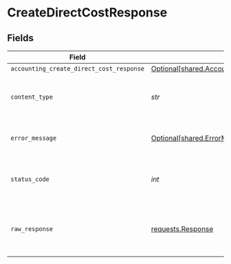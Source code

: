 # CreateDirectCostResponse


## Fields

| Field                                                                                                            | Type                                                                                                             | Required                                                                                                         | Description                                                                                                      |
| ---------------------------------------------------------------------------------------------------------------- | ---------------------------------------------------------------------------------------------------------------- | ---------------------------------------------------------------------------------------------------------------- | ---------------------------------------------------------------------------------------------------------------- |
| `accounting_create_direct_cost_response`                                                                         | [Optional[shared.AccountingCreateDirectCostResponse]](../../models/shared/accountingcreatedirectcostresponse.md) | :heavy_minus_sign:                                                                                               | Success                                                                                                          |
| `content_type`                                                                                                   | *str*                                                                                                            | :heavy_check_mark:                                                                                               | HTTP response content type for this operation                                                                    |
| `error_message`                                                                                                  | [Optional[shared.ErrorMessage]](../../models/shared/errormessage.md)                                             | :heavy_minus_sign:                                                                                               | The request made is not valid.                                                                                   |
| `status_code`                                                                                                    | *int*                                                                                                            | :heavy_check_mark:                                                                                               | HTTP response status code for this operation                                                                     |
| `raw_response`                                                                                                   | [requests.Response](https://requests.readthedocs.io/en/latest/api/#requests.Response)                            | :heavy_minus_sign:                                                                                               | Raw HTTP response; suitable for custom response parsing                                                          |